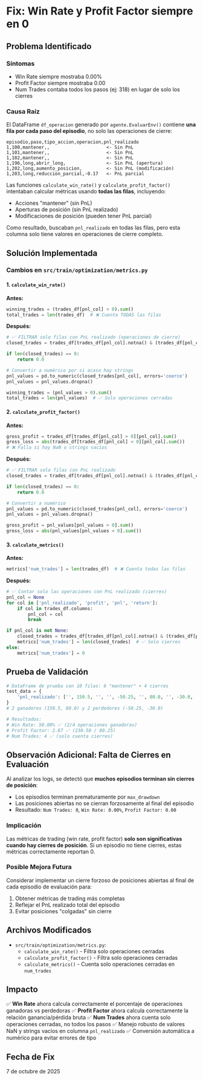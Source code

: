 # Fix: Win Rate y Profit Factor siempre en 0

## Problema Identificado

### Síntomas
- Win Rate siempre mostraba 0.00%
- Profit Factor siempre mostraba 0.00
- Num Trades contaba todos los pasos (ej: 318) en lugar de solo los cierres

### Causa Raíz

El DataFrame `df_operacion` generado por `agente.EvaluarEnv()` contiene **una fila por cada paso del episodio**, no solo las operaciones de cierre:

```csv
episodio,paso,tipo_accion,operacion,pnl_realizado
1,100,mantener,,                     <- Sin PnL
1,101,mantener,,                     <- Sin PnL
1,102,mantener,,                     <- Sin PnL
1,196,long,abrir_long,               <- Sin PnL (apertura)
1,202,long,aumento_posicion,         <- Sin PnL (modificación)
1,203,long,reduccion_parcial,-0.17   <- PnL parcial
```

Las funciones `calculate_win_rate()` y `calculate_profit_factor()` intentaban calcular métricas usando **todas las filas**, incluyendo:
- Acciones "mantener" (sin PnL)
- Aperturas de posición (sin PnL realizado)
- Modificaciones de posición (pueden tener PnL parcial)

Como resultado, buscaban `pnl_realizado` en todas las filas, pero esta columna solo tiene valores en operaciones de cierre completo.

## Solución Implementada

### Cambios en `src/train/optimization/metrics.py`

#### 1. `calculate_win_rate()`
**Antes:**
```python
winning_trades = (trades_df[pnl_col] > 0).sum()
total_trades = len(trades_df)  # ❌ Cuenta TODAS las filas
```

**Después:**
```python
# ✅ FILTRAR solo filas con PnL realizado (operaciones de cierre)
closed_trades = trades_df[trades_df[pnl_col].notna() & (trades_df[pnl_col] != '')]

if len(closed_trades) == 0:
    return 0.0

# Convertir a numérico por si acaso hay strings
pnl_values = pd.to_numeric(closed_trades[pnl_col], errors='coerce')
pnl_values = pnl_values.dropna()

winning_trades = (pnl_values > 0).sum()
total_trades = len(pnl_values)  # ✅ Solo operaciones cerradas
```

#### 2. `calculate_profit_factor()`
**Antes:**
```python
gross_profit = trades_df[trades_df[pnl_col] > 0][pnl_col].sum()
gross_loss = abs(trades_df[trades_df[pnl_col] < 0][pnl_col].sum())
# ❌ Falla si hay NaN o strings vacíos
```

**Después:**
```python
# ✅ FILTRAR solo filas con PnL realizado
closed_trades = trades_df[trades_df[pnl_col].notna() & (trades_df[pnl_col] != '')]

if len(closed_trades) == 0:
    return 0.0

# Convertir a numérico
pnl_values = pd.to_numeric(closed_trades[pnl_col], errors='coerce')
pnl_values = pnl_values.dropna()

gross_profit = pnl_values[pnl_values > 0].sum()
gross_loss = abs(pnl_values[pnl_values < 0].sum())
```

#### 3. `calculate_metrics()`
**Antes:**
```python
metrics['num_trades'] = len(trades_df)  # ❌ Cuenta todas las filas
```

**Después:**
```python
# ✅ Contar solo las operaciones con PnL realizado (cierres)
pnl_col = None
for col in ['pnl_realizado', 'profit', 'pnl', 'return']:
    if col in trades_df.columns:
        pnl_col = col
        break

if pnl_col is not None:
    closed_trades = trades_df[trades_df[pnl_col].notna() & (trades_df[pnl_col] != '')]
    metrics['num_trades'] = len(closed_trades)  # ✅ Solo cierres
else:
    metrics['num_trades'] = 0
```

## Prueba de Validación

```python
# DataFrame de prueba con 10 filas: 6 "mantener" + 4 cierres
test_data = {
    'pnl_realizado': ['', 150.5, '', '', -50.25, '', 80.0, '', -30.0, '']
}
# 2 ganadores (150.5, 80.0) y 2 perdedores (-50.25, -30.0)

# Resultados:
# Win Rate: 50.00% ✅ (2/4 operaciones ganadoras)
# Profit Factor: 2.87 ✅ (230.50 / 80.25)
# Num Trades: 4 ✅ (solo cuenta cierres)
```

## Observación Adicional: Falta de Cierres en Evaluación

Al analizar los logs, se detectó que **muchos episodios terminan sin cierres de posición**:
- Los episodios terminan prematuramente por `max_drawdown`
- Las posiciones abiertas no se cierran forzosamente al final del episodio
- Resultado: `Num Trades: 0`, `Win Rate: 0.00%`, `Profit Factor: 0.00`

### Implicación
Las métricas de trading (win rate, profit factor) **solo son significativas cuando hay cierres de posición**. Si un episodio no tiene cierres, estas métricas correctamente reportan 0.

### Posible Mejora Futura
Considerar implementar un cierre forzoso de posiciones abiertas al final de cada episodio de evaluación para:
1. Obtener métricas de trading más completas
2. Reflejar el PnL realizado total del episodio
3. Evitar posiciones "colgadas" sin cierre

## Archivos Modificados

- `src/train/optimization/metrics.py`:
  - `calculate_win_rate()` - Filtra solo operaciones cerradas
  - `calculate_profit_factor()` - Filtra solo operaciones cerradas
  - `calculate_metrics()` - Cuenta solo operaciones cerradas en `num_trades`

## Impacto

✅ **Win Rate** ahora calcula correctamente el porcentaje de operaciones ganadoras vs perdedoras
✅ **Profit Factor** ahora calcula correctamente la relación ganancia/pérdida bruta
✅ **Num Trades** ahora cuenta solo operaciones cerradas, no todos los pasos
✅ Manejo robusto de valores NaN y strings vacíos en columna `pnl_realizado`
✅ Conversión automática a numérico para evitar errores de tipo

## Fecha de Fix
7 de octubre de 2025
